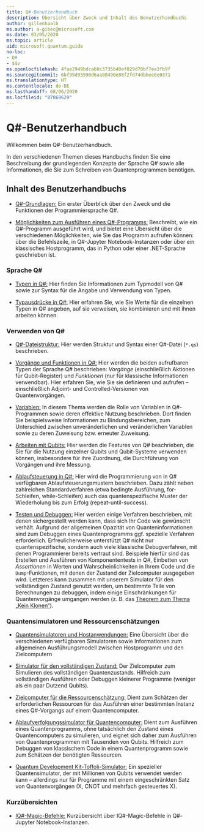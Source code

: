 ```yaml
---
title: Q#-Benutzerhandbuch
description: Übersicht über Zweck und Inhalt des Benutzerhandbuchs
author: gillenhaalb
ms.author: a-gibec@microsoft.com
ms.date: 03/05/2020
ms.topic: article
uid: microsoft.quantum.guide
no-loc:
- Q#
- $$v
ms.openlocfilehash: 4fae2949bdcab0c3735b40ef029d70bf7ea3fb9f
ms.sourcegitcommit: 6bf99d93590d6aa80490e88f2fd74dbbee8e0371
ms.translationtype: HT
ms.contentlocale: de-DE
ms.lasthandoff: 08/06/2020
ms.locfileid: "87869629"
---
```

# <a name="the-no-locq-user-guide"></a>Q#-Benutzerhandbuch

Willkommen beim Q#-Benutzerhandbuch. 

In den verschiedenen Themen dieses Handbuchs finden Sie eine Beschreibung der grundlegenden Konzepte der Sprache Q# sowie alle Informationen, die Sie zum Schreiben von Quantenprogrammen benötigen.

## <a name="user-guide-contents"></a>Inhalt des Benutzerhandbuchs

- [Q#-Grundlagen:](xref:microsoft.quantum.guide.basics) Ein erster Überblick über den Zweck und die Funktionen der Programmiersprache Q#. 

- [Möglichkeiten zum Ausführen eines Q#-Programms:](xref:microsoft.quantum.guide.host-programs) Beschreibt, wie ein Q#-Programm ausgeführt wird, und bietet eine Übersicht über die verschiedenen Möglichkeiten, wie Sie das Programm aufrufen können: über die Befehlszeile, in Q#-Jupyter Notebook-Instanzen oder über ein klassisches Hostprogramm, das in Python oder einer .NET-Sprache geschrieben ist.

### <a name="no-locq-language"></a>Sprache Q#

- [Typen in Q#:](xref:microsoft.quantum.guide.types) Hier finden Sie Informationen zum Typmodell von Q# sowie zur Syntax für die Angabe und Verwendung von Typen.

- [Typausdrücke in Q#:](xref:microsoft.quantum.guide.expressions) Hier erfahren Sie, wie Sie Werte für die einzelnen Typen in Q# angeben, auf sie verweisen, sie kombinieren und mit ihnen arbeiten können. 

### <a name="using-no-locq"></a>Verwenden von Q#

- [Q#-Dateistruktur:](xref:microsoft.quantum.guide.filestructure) Hier werden Struktur und Syntax einer Q#-Datei (`*.qs`) beschrieben.

- [Vorgänge und Funktionen in Q#:](xref:microsoft.quantum.guide.operationsfunctions) Hier werden die beiden aufrufbaren Typen der Sprache Q# beschrieben: *Vorgänge* (einschließlich Aktionen für Qubit-Register) und *Funktionen* (nur für klassische Informationen verwendbar). 
    Hier erfahren Sie, wie Sie sie definieren und aufrufen – einschließlich Adjoint- und Controlled-Versionen von Quantenvorgängen.

- [Variablen:](xref:microsoft.quantum.guide.variables) In diesem Thema werden die Rolle von Variablen in Q#-Programmen sowie deren effektive Nutzung beschrieben. 
    Dort finden Sie beispielsweise Informationen zu Bindungsbereichen, zum Unterschied zwischen unveränderlichen und veränderlichen Variablen sowie zu deren Zuweisung bzw. erneuter Zuweisung.

- [Arbeiten mit Qubits:](xref:microsoft.quantum.guide.qubits) Hier werden die Features von Q# beschrieben, die Sie für die Nutzung einzelner Qubits und Qubit-Systeme verwenden können, insbesondere für ihre Zuordnung, die Durchführung von Vorgängen und ihre Messung. 

- [Ablaufsteuerung in Q#:](xref:microsoft.quantum.guide.controlflow) Hier wird die Programmierung von in Q# verfügbaren Ablaufsteuerungsmustern beschrieben. Dazu zählt neben zahlreichen Standardverfahren (etwa bedingte Ausführung, for-Schleifen, while-Schleifen) auch das quantenspezifische Muster der Wiederholung bis zum Erfolg (repeat-until-success).

- [Testen und Debuggen:](xref:microsoft.quantum.guide.testingdebugging) Hier werden einige Verfahren beschrieben, mit denen sichergestellt werden kann, dass sich Ihr Code wie gewünscht verhält. 
    Aufgrund der allgemeinen Opazität von Quanteninformationen sind zum Debuggen eines Quantenprogramms ggf. spezielle Verfahren erforderlich. 
    Erfreulicherweise unterstützt Q# nicht nur quantenspezifische, sondern auch viele klassische Debugverfahren, mit denen Programmierer bereits vertraut sind. Beispiele hierfür sind das Erstellen und Ausführen von Komponententests in Q#, Einbetten von *Assertionen* in Werten und Wahrscheinlichkeiten in Ihrem Code und die `Dump`-Funktionen, mit denen der Zustand der Zielcomputer ausgegeben wird. 
    Letzteres kann zusammen mit unserem Simulator für den vollständigen Zustand genutzt werden, um bestimmte Teile von Berechnungen zu debuggen, indem einige Einschränkungen für Quantenvorgänge umgangen werden (z. B. das [Theorem zum Thema „Kein Klonen“](xref:microsoft.quantum.concepts.pauli)).

### <a name="quantum-simulators-and-resource-estimators"></a>Quantensimulatoren und Ressourcenschätzungen

- [Quantensimulatoren und Hostanwendungen:](xref:microsoft.quantum.machines) Eine Übersicht über die verschiedenen verfügbaren Simulatoren sowie Informationen zum allgemeinen Ausführungsmodell zwischen Hostprogramm und den Zielcomputern

- [Simulator für den vollständigen Zustand:](xref:microsoft.quantum.machines.full-state-simulator) Der Zielcomputer zum Simulieren des vollständigen Quantenzustands. Hilfreich zum vollständigen Ausführen oder Debuggen kleinerer Programme (weniger als ein paar Dutzend Qubits).

- [Zielcomputer für die Ressourcenschätzung:](xref:microsoft.quantum.machines.resources-estimator) Dient zum Schätzen der erforderlichen Ressourcen für das Ausführen einer bestimmten Instanz eines Q#-Vorgangs auf einem Quantencomputer.

- [Ablaufverfolgungssimulator für Quantencomputer:](xref:microsoft.quantum.machines.qc-trace-simulator.intro) Dient zum Ausführen eines Quantenprogramms, ohne tatsächlich den Zustand eines Quantencomputers zu simulieren, und eignet sich daher zum Ausführen von Quantenprogrammen mit Tausenden von Qubits. Hilfreich zum Debuggen von klassischem Code in einem Quantenprogramm sowie zum Schätzen der benötigten Ressourcen.

- [Quantum Development Kit-Toffoli-Simulator:](xref:microsoft.quantum.machines.toffoli-simulator) Ein spezieller Quantensimulator, der mit Millionen von Qubits verwendet werden kann – allerdings nur für Programme mit einem eingeschränkten Satz von Quantenvorgängen (X, CNOT und mehrfach gesteuertes X).

### <a name="quick-reference-pages"></a>Kurzübersichten

- [IQ#-Magic-Befehle:](xref:microsoft.quantum.guide.quickref.iqsharp) Kurzübersicht über IQ#-Magic-Befehle in Q#-Jupyter Notebook-Instanzen.
